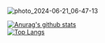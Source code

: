 ![photo_2024-06-21_06-47-13](https://github.com/Marine-XIV/marine-xiv/assets/148859858/49c150b5-48c7-46d5-bedc-f9a13fdd37d8)


[![Anurag's github stats](https://github-readme-stats.vercel.app/api?username=marine-xiv&theme=gruvbox)](https://github.com/marine-xiv/github-readme-stats)  
[![Top Langs](https://github-readme-stats.vercel.app/api/top-langs/?username=marine-xiv&layout=compact&theme=gruvbox)](https://github.com/marine-xiv/github-readme-stats)



